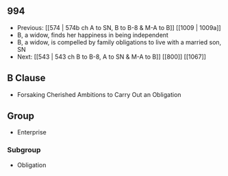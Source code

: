 ## 994
- Previous: [[574 | 574b ch A to SN, B to B-8 &amp; M-A to B]] [[1009 | 1009a]] 
- B, a widow, finds her happiness in being independent
- B, a widow, is compelled by family obligations to live with a married son, SN
- Next: [[543 | 543 ch B to B-8, A to SN &amp; M-A to B]] [[800]] [[1067]] 

## B Clause
- Forsaking Cherished Ambitions to Carry Out an Obligation

## Group
- Enterprise

### Subgroup
- Obligation

